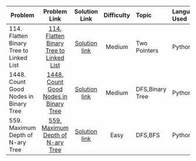 | Problem         | Problem Link                                       |           Solution Link               |Difficulty          |Topic |Language Used|
| ------------- |:--------------------------------------------:| :------------------------------------:|:------------------:|:------------|:--------|
|  114. Flatten Binary Tree to Linked List| [114. Flatten Binary Tree to Linked List](https://leetcode.com/problems/flatten-binary-tree-to-linked-list/) | [Solution link](https://github.com/ritikjain833/Leetcode_Solved_Problems/blob/main/Tree/114.%20Flatten%20Binary%20Tree%20to%20Linked%20List.py) |  Medium|Two Pointers| Python|
|  1448. Count Good Nodes in Binary Tree| [1448. Count Good Nodes in Binary Tree](https://leetcode.com/problems/count-good-nodes-in-binary-tree/) | [Solution link](https://github.com/ritikjain833/Leetcode_Solved_Problems/blob/main/Tree/1448.%20Count%20Good%20Nodes%20in%20Binary%20Tree.py) |  Medium|DFS,Binary Tree| Python|
|  559. Maximum Depth of N-ary Tree| [559. Maximum Depth of N-ary Tree](https://leetcode.com/problems/maximum-depth-of-n-ary-tree/) | [Solution link](https://github.com/ritikjain833/Leetcode_Solved_Problems/blob/main/Tree/559.%20Maximum%20Depth%20of%20N-ary%20Tree.py) |  Easy|DFS,BFS| Python|
